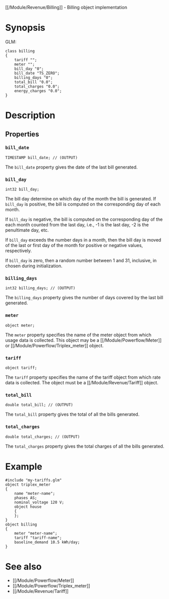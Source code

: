 [[/Module/Revenue/Billing]] - Billing object implementation

# Synopsis

GLM:

~~~
class billing 
{
	tariff "";
	meter "";
	bill_day "0";
	bill_date "TS_ZERO";
	billing_days "0";
	total_bill "0.0";
	total_charges "0.0";
	energy_charges "0.0";
}
~~~

# Description

## Properties

### `bill_date`

~~~
TIMESTAMP bill_date; // (OUTPUT)
~~~

The `bill_date` property gives the date of the last bill generated.

### `bill_day`

~~~
int32 bill_day;
~~~

The bill day determine on which day of the month the bill is generated.  If `bill_day` is positive, the bill is computed on the corresponding day of each month.  

If `bill_day` is negative, the bill is computed on the corresponding day of the each month counted from the last day, i.e., -1 is the last day, -2 is the penultimate day, etc.  

If `bill_day` exceeds the number days in a month, then the bill day is moved of the last or first day of the month for positive or negative values, respectively. 

If `bill_day` is zero, then a random number between 1 and 31, inclusive, in chosen during initialization.

### `billing_days`

~~~
int32 billing_days; // (OUTPUT)
~~~

The `billing_days` property gives the number of days covered by the last bill generated.

### `meter`

~~~
object meter;
~~~

The `meter` property specifies the name of the meter object from which usage data is collected.  This object may be a [[/Module/Powerflow/Meter]] or [[/Module/Powerflow/Triplex_meter]] object.

### `tariff`

~~~
object tariff;
~~~

The `tariff` property specifies the name of the tariff object from which rate data is collected.  The object must be a [[/Module/Revenue/Tariff]] object.

### `total_bill`

~~~
double total_bill; // (OUTPUT)
~~~

The `total_bill` property gives the total of all the bills generated.

### `total_charges`

~~~
double total_charges; // (OUTPUT)
~~~

The `total_charges` property gives the total charges of all the bills generated.

# Example

~~~
#include "my-tariffs.glm"
object triplex_meter
{
	name "meter-name";
	phases AS;
	nominal_voltage 120 V;
	object house
	{
	};
}
object billing 
{
	meter "meter-name";
	tariff "tariff-name";
	baseline_demand 10.5 kWh/day;
}

~~~

# See also

* [[/Module/Powerflow/Meter]]
* [[/Module/Powerflow/Triplex_meter]]
* [[/Module/Revenue/Tariff]]
